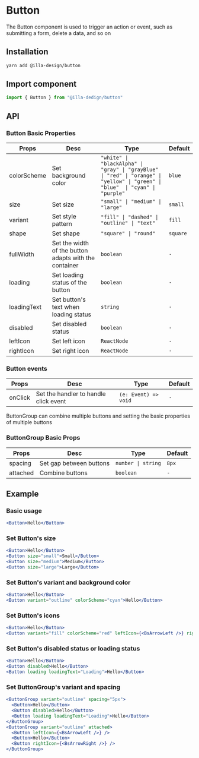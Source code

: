 # Button

The Button component is used to trigger an action or event, such as submitting a form, delete a data, and so on 

## Installation

```bash
yarn add @illa-design/button
```

## Import component

```jsx
import { Button } from "@illa-dedign/button"
```

## API

### Button Basic Properties

| Props     | Desc                                                  | Type                                                         | Default   |
| ----------- | ----------------------------------------------------- | ------------------------------------------------------------ | -------- |
| colorScheme | Set background color                                  | `"white" \| "blackAlpha" \| "gray" \| "grayBlue" \| "red" \| "orange" \| "yellow" \| "green" \| "blue"  \| "cyan" \| "purple"` | `blue`   |
| size        | Set size                                              | `"small" \| "medium" \| "large"`                               | `small`  |
| variant     | Set style pattern                                     | `"fill" \| "dashed" \| "outline" \| "text"`                    | `fill`   |
| shape       | Set shape                                             | `"square" \| "round"`                                         | `square` |
| fullWidth   | Set the width of the button adapts with the container | `boolean`                                                      | `-`        |
| loading     | Set loading status of the button                      |`boolean`                                                     | `-`        |
| loadingText | Set button's text when loading status                 | `string`                                                       | `-`        |
| disabled    | Set disabled status                                   | `boolean`                                                      | `-`        |
| leftIcon    | Set left icon  						| `ReactNode` 							| `-`      |
| rightIcon   | Set right icon 						| `ReactNode` 							| `-`      |

### Button events

| Props  | Desc                                  | Type               | Default |
| ------- | ------------------------------------- | ------------------ | ------ |
| onClick | Set the handler to handle click event | `(e: Event) => void` |` -    `  |

ButtonGroup can combine multiple buttons and setting the basic properties of multiple buttons

### ButtonGroup Basic Props

| Props    | Desc                    | Type             | Default |
| -------- | ----------------------- | ---------------- | ------- |
| spacing  | Set gap between buttons | `number \| string` | `8px`   |
| attached | Combine buttons         | `boolean `         | `-`    |

## Example

### Basic usage

```jsx
<Button>Hello</Button>
```

### Set Button's size

```jsx
<Button>Hello</Button>
<Button size="small">Small</Button>
<Button size="medium">Medium</Button>
<Button size="large">Large</Button>
```

### Set Button's variant and background color

```jsx
<Button>Hello</Button>
<Button variant="outline" colorScheme="cyan">Hello</Button>
```

### Set Button's icons

```jsx
<Button>Hello</Button>
<Button variant="fill" colorScheme="red" leftIcon={<BsArrowLeft />} rightIcon={<BsArrowRight />}>Hello</Button>
```

### Set Button's disabled status or loading status

```jsx
<Button>Hello</Button>
<Button disabled>Hello</Button>
<Button loading loadingText="Loading">Hello</Button>
```

### Set ButtonGroup's variant and spacing

```jsx
<ButtonGroup variant="outline" spacing="5px">
  <Button>Hello</Button>
  <Button disabled>Hello</Button>
  <Button loading loadingText="Loading">Hello</Button>
</ButtonGroup>
<ButtonGroup variant="outline" attached>
  <Button leftIcon={<BsArrowLeft />} />
  <Button>Hello</Button>
  <Button rightIcon={<BsArrowRight />} />
</ButtonGroup>
```

